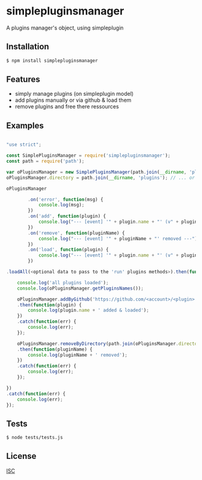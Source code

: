 # simplepluginsmanager
A plugins manager's object, using simpleplugin


## Installation

```bash
$ npm install simplepluginsmanager
```

## Features

  * simply manage plugins (on simpleplugin model)
  * add plugins manually or via github & load them
  * remove plugins and free there ressources

## Examples

```js

"use strict";

const SimplePluginsManager = require('simplepluginsmanager');
const path = require('path');

var oPluginsManager = new SimplePluginsManager(path.join(__dirname, 'plugins')); // param optional : automaticly set to this value if not given...
oPluginsManager.directory = path.join(__dirname, 'plugins'); // ... or changed like this

oPluginsManager

		.on('error', function(msg) {
			console.log(msg);
		})
		.on('add', function(plugin) {
			console.log("--- [event] '" + plugin.name + "' (v" + plugin.version + ") added ---");
		})
		.on('remove', function(pluginName) {
			console.log("--- [event] '" + pluginName + "' removed ---");
		})
		.on('load', function(plugin) {
			console.log("--- [event] '" + plugin.name + "' (v" + plugin.version + ") loaded ---");
		})

.loadAll(<optional data to pass to the 'run' plugins methods>).then(function() {

	console.log('all plugins loaded');
	console.log(oPluginsManager.getPluginsNames());

	oPluginsManager.addByGithub('https://github.com/<account>/<plugin>', <optional data to pass to the 'run' plugins methods>)
	.then(function(plugin) {
		console.log(plugin.name + ' added & loaded');
	})
	.catch(function(err) {
		console.log(err);
	});

	oPluginsManager.removeByDirectory(path.join(oPluginsManager.directory, <plugin>))
	.then(function(pluginName) {
		console.log(pluginName + ' removed');
	})
	.catch(function(err) {
		console.log(err);
	});

})
.catch(function(err) {
	console.log(err);
});

```

## Tests

```bash
$ node tests/tests.js
```

## License

  [ISC](LICENSE)
